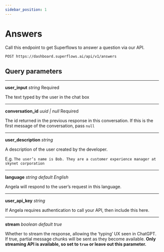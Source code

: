 ```yaml
---
sidebar_position: 1
---
```


# Answers

Call this endpoint to get Superflows to answer a question via our API.

`POST https://dashboard.superflows.ai/api/v1/answers`


## Query parameters

---

**user_input** *string* Required

The text typed by the user in the chat box

---

**conversation_id** *uuid | null* Required

The id returned in the previous response in this conversation. If this is the first message of the conversation, pass `null`

---

**user_description** *string*

A description of the user created by the developer.

E.g. ```The user’s name is Bob. They are a customer experience manager at skynet corporation```

---

**language** *string default English*

Angela will respond to the user’s request in this language.

---

**user_api_key** *string*

If Angela requires authentication to call your API, then include this here.

---

**stream** *boolean default true*

Whether to stream the response, allowing the ‘typing’ UX seen in ChatGPT. If true, partial message chunks will be sent as they become available. **Only streaming API is available, so set to `true` or leave out this parameter.**
